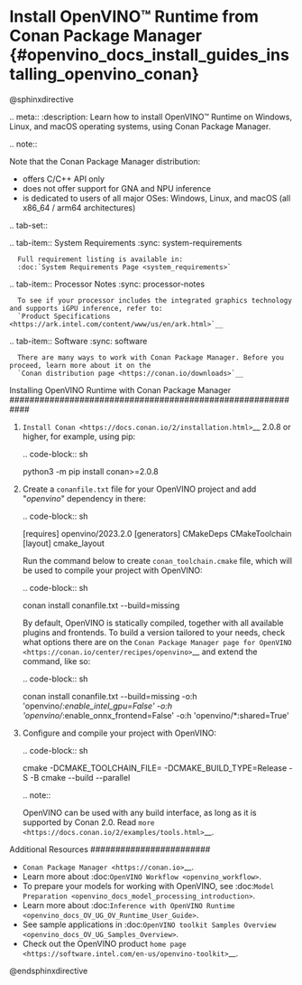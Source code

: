 # Install OpenVINO™ Runtime from Conan Package Manager {#openvino_docs_install_guides_installing_openvino_conan}

@sphinxdirective

.. meta::
   :description: Learn how to install OpenVINO™ Runtime on Windows, Linux, and 
                 macOS operating systems, using Conan Package Manager.

.. note::
   
   Note that the Conan Package Manager distribution:

   * offers C/C++ API only
   * does not offer support for GNA and NPU inference
   * is dedicated to users of all major OSes: Windows, Linux, and macOS 
     (all x86_64 / arm64 architectures)


.. tab-set::

   .. tab-item:: System Requirements
      :sync: system-requirements

      Full requirement listing is available in:
      :doc:`System Requirements Page <system_requirements>`
   
   .. tab-item:: Processor Notes
      :sync: processor-notes
   
      To see if your processor includes the integrated graphics technology and supports iGPU inference, refer to:
      `Product Specifications <https://ark.intel.com/content/www/us/en/ark.html>`__

   .. tab-item:: Software
      :sync: software

      There are many ways to work with Conan Package Manager. Before you proceed, learn more about it on the
      `Conan distribution page <https://conan.io/downloads>`__

Installing OpenVINO Runtime with Conan Package Manager
############################################################

1. `Install Conan <https://docs.conan.io/2/installation.html>`__ 2.0.8 or higher, for example, using pip:

   .. code-block:: sh

      python3 -m pip install conan>=2.0.8

2. Create a ``conanfile.txt`` file for your OpenVINO project and add "*openvino*" dependency in there:

   .. code-block:: sh

      [requires]
      openvino/2023.2.0
      [generators]
      CMakeDeps
      CMakeToolchain
      [layout]
      cmake_layout

   Run the command below to create ``conan_toolchain.cmake`` file, which will be used to compile your project with OpenVINO:

   .. code-block:: sh

      conan install conanfile.txt --build=missing
   
   By default, OpenVINO is statically compiled, together with all available 
   plugins and frontends. To build a version tailored to your needs, check
   what options there are on the `Conan Package Manager page for OpenVINO <https://conan.io/center/recipes/openvino>`__ 
   and extend the command, like so:
      
   .. code-block:: sh
   
      conan install conanfile.txt --build=missing -o:h 'openvino/*:enable_intel_gpu=False' -o:h 'openvino/*:enable_onnx_frontend=False' -o:h 'openvino/*:shared=True'

3. Configure and compile your project with OpenVINO:

   .. code-block:: sh

      cmake -DCMAKE_TOOLCHAIN_FILE=<path to conan_toolchain.cmake> -DCMAKE_BUILD_TYPE=Release -S <path to CMakeLists.txt of your project> -B <build dir>
      cmake --build <build dir> --parallel

   .. note::
   
      OpenVINO can be used with any build interface, as long as it is supported by Conan 2.0. Read `more <https://docs.conan.io/2/examples/tools.html>`__.

Additional Resources
########################

* `Conan Package Manager <https://conan.io>`__.
* Learn more about :doc:`OpenVINO Workflow <openvino_workflow>`.
* To prepare your models for working with OpenVINO, see :doc:`Model Preparation <openvino_docs_model_processing_introduction>`.
* Learn more about :doc:`Inference with OpenVINO Runtime <openvino_docs_OV_UG_OV_Runtime_User_Guide>`.
* See sample applications in :doc:`OpenVINO toolkit Samples Overview <openvino_docs_OV_UG_Samples_Overview>`.
* Check out the OpenVINO product `home page <https://software.intel.com/en-us/openvino-toolkit>`__.


@endsphinxdirective
